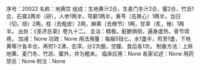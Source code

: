序号：20022
名称：地黄饮
组成：生地黄汁2合，生麦门冬汁2合，蜜2合，竹沥1合，石膏2两半（研），人参1两半，芎窮1两半，黄芩（去黑心）1两半，当归（切，焙）2两，桂（去粗皮）2两，麻黄（去根节）1两，甘草（炙，锉）1两半。
出处：《圣济总录》卷九十二。
主治：精极。脏腑俱损，遍身虚热，骨节烦疼。
加减：None
功效：None
用法用量：每服5钱匕，水1盏半，煎至1盏，下地黄等汁各半合，再煎1-2沸，去滓，分2次服，空腹、食后各1次。
制备方法：上除地黄、麦门冬、竹沥、蜜外，并为粗末。
临床应用：None
各家论述：None
用药禁忌：None
附注：None
